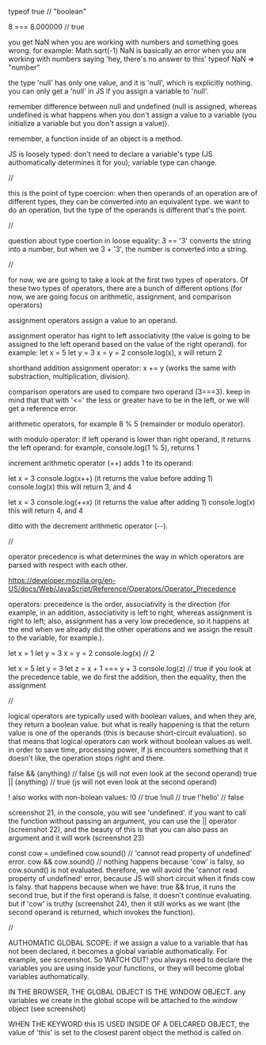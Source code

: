typeof true // "boolean"

8 === 8.000000 // true

you get NaN when you are working with numbers and something goes wrong. for example: Math.sqrt(-1)
NaN is basically an error when you are working with numbers saying 'hey, there's no answer to this'
typeof NaN => "number"

the type 'null' has only one value, and it is 'null', which is explicitly nothing. you can only get a 'null' in JS if you assign a variable to 'null'.

remember difference between null and undefined (null is assigned, whereas undefined is what happens when you don't assign a value to a variable (you initialize a variable but you don't assign a value)).

remember, a function inside of an object is a method.

JS is loosely typed: don't need to declare a variable's type (JS authomatically determines it for you); variable type can change.

//

this is the point of type coercion: when then operands of an operation are of different types, they can be converted into an equivalent type. we want to do an operation, but the type of the operands is different that's the point.

//

question about type coertion in loose equality: 3 == '3' converts the string into a number, but when we 3 + '3', the number is converted into a string.

//

for now, we are going to take a look at the first two types of operators. Of these two types of operators, there are a bunch of different options (for now, we are going focus on arithmetic, assignment, and comparison operators)

assignment operators assign a value to an operand.

assignment operator has right to left associativity (the value is going to be assigned to the left operand based on the value of the right operand). for example:
let x = 5
let y = 3
x = y = 2
console.log(x), x will return 2

shorthand addition assignment operator: x += y (works the same with substraction, multiplication, division).

comparison operators are used to compare two operand (3===3). keep in mind that that with '<=' the less or greater have to be in the left, or we will get a reference error.

arithmetic operators, for example 8 % 5 (remainder or modulo operator).

with modulo operator: if left operand is lower than right operand, it returns the left operand: for example, console.log(1 % 5), returns 1

increment arithmetic operator (++) adds 1 to its operand:

let x = 3
console.log(x++)
(it returns the value before adding 1)
console.log(x)
this will return 3, and 4

let x = 3
console.log(++x)
(it returns the value after adding 1)
console.log(x)
this will return 4, and 4

ditto with the decrement arithmetic operator (--).

//

operator precedence is what determines the way in which operators are parsed with respect with each other.

https://developer.mozilla.org/en-US/docs/Web/JavaScript/Reference/Operators/Operator_Precedence

operators: precedence is the order, associativity is the direction (for example, in an addition, associativity is left to right, whereas assignment is right to left; also, assignment has a very low precedence, so it happens at the end when we already did the other operations and we assign the result to the variable, for example.).

let x = 1
let y = 3
x = y = 2
console.log(x) // 2

let x = 5
let y = 3
let z = x + 1 === y + 3
console.log(z) // true
if you look at the precedence table, we do first the addition, then the equality, then the assignment

//

logical operators are typically used with boolean values, and when they are, they return a boolean value. but what is really happening is that the return value is one of the operands (this is because short-circuit evaluation). so that means that logical operators can work without boolean values as well.
in order to save time, processing power, if js encounters something that it doesn't like, the operation stops right and there.

false && (anything) // false (js will not even look at the second operand)
true || (anything) // true (js will not even look at the second operand)

! also works with non-bolean values:
!0 // true
!null // true
!'hello' // false

screenshot 21, in the console, you will see 'undefined'. if you want to call the function without passing an argument, you can use the || operator (screenshot 22), and the beauty of this is that you can also pass an argument and it will work (screenshot 23)

const cow = undefined
cow.sound() // 'cannot read property of undefined' error.
cow && cow.sound() // nothing happens because 'cow' is falsy, so cow.sound() is not evaluated. therefore, we will avoid the 'cannot read property of undefined' error, because JS will short circuit when it finds cow is falsy.
that happens because when we have: true && true, it runs the second true, but if the first operand is false, it doesn't continue evaluating.
but if 'cow' is truthy (screenshot 24), then it still works as we want (the second operand is returned, which invokes the function).

//

AUTHOMATIC GLOBAL SCOPE:
if we assign a value to a variable that has not been declared, it becomes a global variable authomatically. For example, see screenshot. So WATCH OUT! you always need to declare the variables you are using inside your functions, or they will become global variables authomatically.

IN THE BROWSER, THE GLOBAL OBJECT IS THE WINDOW OBJECT.
any variables we create in the global scope will be attached to the window object (see screenshot)

WHEN THE KEYWORD this IS USED INSIDE OF A DELCARED OBJECT, the value of 'this' is set to the closest parent object the method is called on.
